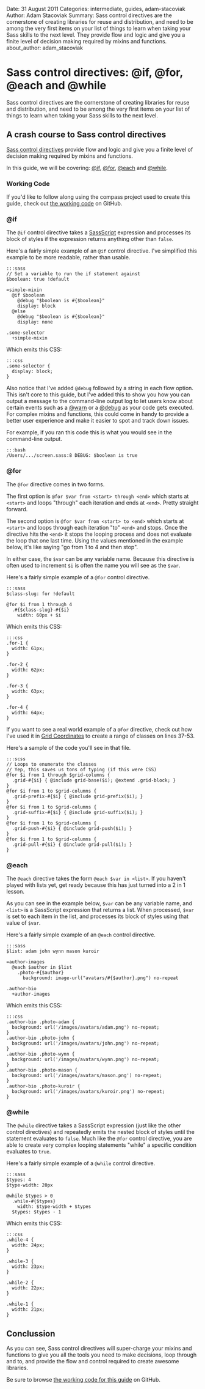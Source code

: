 Date: 31 August 2011
Categories: intermediate, guides, adam-stacoviak
Author: Adam Stacoviak
Summary: Sass control directives are the cornerstone of creating libraries for reuse and distribution, and need to be among the very first items on your list of things to learn when taking your Sass skills to the next level. They provide flow and logic and give you a finite level of decision making required by mixins and functions.
about_author: adam_stacoviak

# Sass control directives: @if, @for, @each and @while

Sass control directives are the cornerstone of creating libraries for reuse and distribution, and need to be among the very first items on your list of things to learn when taking your Sass skills to the next level.

## A crash course to Sass control directives

[Sass control directives](http://sass-lang.com/docs/yardoc/file.SASS_REFERENCE.html#control_directives) provide flow and logic and give you a finite level of decision making required by mixins and functions.

In this guide, we will be covering: [@if](#if), [@for](#for), [@each](#each) and [@while](#while).

### Working Code

If you'd like to follow along using the compass project used to create this guide, check out [the working code](https://github.com/thesassway/if-for-each-while) on GitHub.

### @if

The `@if` control directive takes a [SassScript](http://sass-lang.com/docs/yardoc/file.SASS_REFERENCE.html#sassscript) expression and processes its block of styles if the expression returns anything other than `false`.

Here's a fairly simple example of an `@if` control directive. I've simplified this example to be more readable, rather than usable.

    :::sass
    // Set a variable to run the if statement against
    $boolean: true !default

    =simple-mixin
      @if $boolean
        @debug "$boolean is #{$boolean}"
        display: block
      @else
        @debug "$boolean is #{$boolean}"
        display: none

    .some-selector
      +simple-mixin

Which emits this CSS:

    :::css
    .some-selector {
      display: block;
    }

Also notice that I've added `@debug` followed by a string in each flow option. This isn't core to this guide, but I've added this to show you how you can output a message to the command-line output log to let users know about certain events such as a [@warn](http://sass-lang.com/docs/yardoc/file.SASS_REFERENCE.html#id9) or a [@debug](http://sass-lang.com/docs/yardoc/file.SASS_REFERENCE.html#id8) as your code gets executed. For complex mixins and functions, this could come in handy to provide a better user experience and make it easier to spot and track down issues.

For example, if you ran this code this is what you would see in the command-line output.

    :::bash
    /Users/.../screen.sass:8 DEBUG: $boolean is true

### @for

The `@for` directive comes in two forms.

The first option is `@for $var from <start> through <end>` which starts at `<start>` and loops "through" each iteration and ends at `<end>`. Pretty straight forward.

The second option is `@for $var from <start> to <end>` which starts at `<start>` and loops through each iteration "to" `<end>` and stops. Once the directive hits the `<end>` it stops the looping process and does not evaluate the loop that one last time. Using the values mentioned in the example below, it's like saying "go from 1 to 4 and then stop".

In either case, the `$var` can be any variable name. Because this directive is often used to increment `$i` is often the name you will see as the `$var`.

Here's a fairly simple example of a `@for` control directive.

    :::sass
    $class-slug: for !default

    @for $i from 1 through 4
      .#{$class-slug}-#{$i}
        width: 60px + $i

Which emits this CSS:

    :::css
    .for-1 {
      width: 61px;
    }

    .for-2 {
      width: 62px;
    }

    .for-3 {
      width: 63px;
    }

    .for-4 {
      width: 64px;
    }

If you want to see a real world example of a `@for` directive, check out how I've used it in [Grid Coordinates](https://github.com/adamstac/grid-coordinates/blob/master/stylesheets/partials/_grid-coordinates-mixin.scss) to create a range of classes on lines 37-53.

Here's a sample of the code you'll see in that file.

    :::scss
    // Loops to enumerate the classes
    // Yep, this saves us tons of typing (if this were CSS)
    @for $i from 1 through $grid-columns {
      .grid-#{$i} { @include grid-base($i); @extend .grid-block; }
    }
    @for $i from 1 to $grid-columns {
      .grid-prefix-#{$i} { @include grid-prefix($i); }
    }
    @for $i from 1 to $grid-columns {
      .grid-suffix-#{$i} { @include grid-suffix($i); }
    }
    @for $i from 1 to $grid-columns {
      .grid-push-#{$i} { @include grid-push($i); }
    }
    @for $i from 1 to $grid-columns {
      .grid-pull-#{$i} { @include grid-pull($i); }
    }

### @each

The `@each` directive takes the form `@each $var in <list>`. If you haven't played with lists yet, get ready because this has just turned into a 2 in 1 lesson.

As you can see in the example below, `$var` can be any variable name, and `<list>` is a SassScript expression that returns a list. When processed, `$var` is set to each item in the list, and processes its block of styles using that value of `$var`.

Here's a fairly simple example of an `@each` control directive.

    :::sass
    $list: adam john wynn mason kuroir

    =author-images
      @each $author in $list
        .photo-#{$author}
          background: image-url("avatars/#{$author}.png") no-repeat

    .author-bio
      +author-images

Which emits this CSS:

    :::css
    .author-bio .photo-adam {
      background: url('/images/avatars/adam.png') no-repeat;
    }
    .author-bio .photo-john {
      background: url('/images/avatars/john.png') no-repeat;
    }
    .author-bio .photo-wynn {
      background: url('/images/avatars/wynn.png') no-repeat;
    }
    .author-bio .photo-mason {
      background: url('/images/avatars/mason.png') no-repeat;
    }
    .author-bio .photo-kuroir {
      background: url('/images/avatars/kuroir.png') no-repeat;
    }

### @while

The `@while` directive takes a SassScript expression (just like the other control directives) and repeatedly emits the nested block of styles until the statement evaluates to `false`. Much like the `@for` control directive, you are able to create very complex looping statements "while" a specific condition evaluates to `true`.

Here's a fairly simple example of a `@while` control directive.

    :::sass
    $types: 4
    $type-width: 20px

    @while $types > 0
      .while-#{$types}
        width: $type-width + $types
      $types: $types - 1

Which emits this CSS:

    :::css
    .while-4 {
      width: 24px;
    }

    .while-3 {
      width: 23px;
    }

    .while-2 {
      width: 22px;
    }

    .while-1 {
      width: 21px;
    }

## Conclussion

As you can see, Sass control directives will super-charge your mixins and functions to give you all the tools you need to make decisions, loop through and to, and provide the flow and control required to create awesome libraries.

Be sure to browse [the working code for this guide](https://github.com/thesassway/if-for-each-while) on GitHub.
